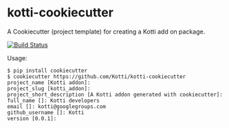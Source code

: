 # kotti-cookiecutter
A Cookiecutter (project template) for creating a Kotti add on package.

[![Build Status](https://travis-ci.org/Kotti/kotti-cookiecutter.svg?branch=master)](https://travis-ci.org/Kotti/kotti-cookiecutter)

Usage:

```
$ pip install cookiecutter
$ cookiecutter https://github.com/Kotti/kotti-cookiecutter
project_name [Kotti addon]: 
project_slug [kotti_addon]: 
project_short_description [A Kotti addon generated with cookiecutter]: 
full_name []: Kotti developers
email []: kotti@googlegroups.com
github_username []: Kotti
version [0.0.1]:
```
